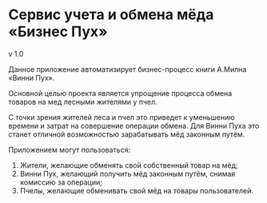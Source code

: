 # Сервис учета и обмена мёда «Бизнес Пух» #
v 1.0

Данное приложение автоматизирует бизнес-процесс книги А.Милна «Винни Пух».

Основной целью проекта является упрощение процесса обмена товаров на мед лесными жителями у пчел. 

С точки зрения жителей леса и пчел это приведет к уменьшению времени и затрат на совершение операции обмена. 
Для Винни Пуха это станет отличной возможностью зарабатывать мёд законным путём.

Приложением могут пользоваться: 

1. Жители, желающие обменять свой собственный товар на мёд; 
2. Винни Пух, желающий получить мёд законным путём, снимая комиссию за операции; 
3. Пчелы, желающие обменивать свой мёд на товары пользователей.
